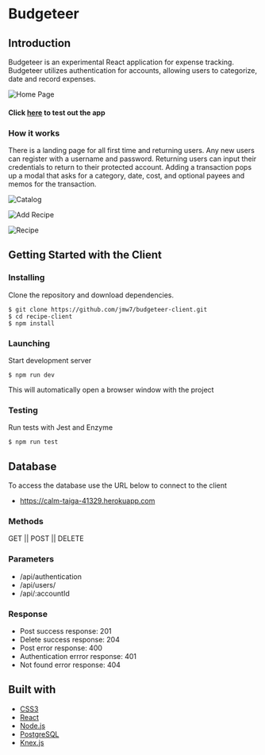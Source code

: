 # Budgeteer

## Introduction
Budgeteer is an experimental React application for expense tracking. 
Budgeteer utilizes authentication for accounts, allowing users to categorize, date and record expenses.

![Home Page](./public/images/home.jpg)

#### Click [here](https://budgeteer-app.now.sh/) to test out the app 

### How it works
There is a landing page for all first time and returning users. Any new users can register with a username and password.
Returning users can input their credentials to return to their protected account. 
Adding a transaction pops up a modal that asks for a category, date, cost, and optional payees and memos for the transaction.

![Catalog](./public/images/catalog.jpg)

![Add Recipe](./public/images/add_recipe.jpg)

![Recipe](./public/images/recipe.jpg)


## Getting Started with the Client
### Installing
Clone the repository and download dependencies.
```
$ git clone https://github.com/jmw7/budgeteer-client.git
$ cd recipe-client
$ npm install
```

### Launching
Start development server
```
$ npm run dev
```
This will automatically open a browser window with the project

### Testing
Run tests with Jest and Enzyme
```
$ npm run test
```

## Database
To access the database use the URL below to connect to the client
 - https://calm-taiga-41329.herokuapp.com

### Methods
  GET || POST || DELETE

### Parameters
 - /api/authentication
 - /api/users/
 - /api/:accountId

### Response
 - Post success response: 201
 - Delete success response: 204
 - Post error response: 400
 - Authentication errror response: 401
 - Not found error response: 404

## Built with
 - [CSS3](https://developer.mozilla.org/en-US/docs/Web/CSS/CSS3)
 - [React](https://reactjs.org/)
 - [Node.js](https://nodejs.org/en/)
 - [PostgreSQL](https://www.postgresql.org/)
 - [Knex.js](http://knexjs.org/)
